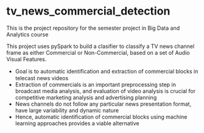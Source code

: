 # tv_news_commercial_detection
This is the project repository for the semester project in Big Data and Analytics course


This project uses pySpark to build a clasifier to classify a TV news channel frame as either Commercial or Non-Commercial, based on a set of Audio Visual Features.

- Goal is to automatic identiﬁcation and extraction of commercial blocks in telecast news videos
- Extraction of commercials is an important preprocessing step in broadcast media analysis, and evaluation of video analysis is crucial for competitive marketing analysis and advertising planning
- News channels do not follow any particular news presentation format, have large variability and dynamic nature
- Hence, automatic identification of commercial blocks using machine learning approaches provides a viable alternative
